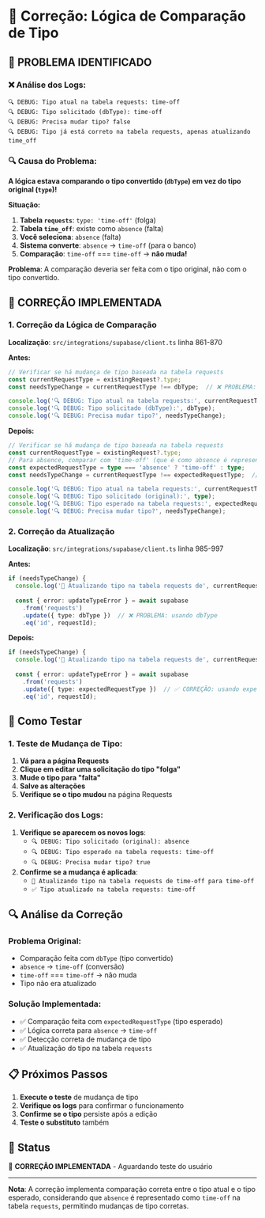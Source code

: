 # 🔧 Correção: Lógica de Comparação de Tipo

## 🚨 **PROBLEMA IDENTIFICADO**

### **❌ Análise dos Logs:**
```
🔍 DEBUG: Tipo atual na tabela requests: time-off
🔍 DEBUG: Tipo solicitado (dbType): time-off
🔍 DEBUG: Precisa mudar tipo? false
🔍 DEBUG: Tipo já está correto na tabela requests, apenas atualizando time_off
```

### **🔍 Causa do Problema:**

**A lógica estava comparando o tipo convertido (`dbType`) em vez do tipo original (`type`)!**

**Situação:**
1. **Tabela `requests`**: `type: 'time-off'` (folga)
2. **Tabela `time_off`**: existe como `absence` (falta)
3. **Você seleciona**: `absence` (falta)
4. **Sistema converte**: `absence` → `time-off` (para o banco)
5. **Comparação**: `time-off` === `time-off` → **não muda!**

**Problema**: A comparação deveria ser feita com o tipo original, não com o tipo convertido.

## 🔧 **CORREÇÃO IMPLEMENTADA**

### **1. Correção da Lógica de Comparação**
**Localização**: `src/integrations/supabase/client.ts` linha 861-870

**Antes:**
```typescript
// Verificar se há mudança de tipo baseada na tabela requests
const currentRequestType = existingRequest?.type;
const needsTypeChange = currentRequestType !== dbType;  // ❌ PROBLEMA: comparando com dbType

console.log('🔍 DEBUG: Tipo atual na tabela requests:', currentRequestType);
console.log('🔍 DEBUG: Tipo solicitado (dbType):', dbType);
console.log('🔍 DEBUG: Precisa mudar tipo?', needsTypeChange);
```

**Depois:**
```typescript
// Verificar se há mudança de tipo baseada na tabela requests
const currentRequestType = existingRequest?.type;
// Para absence, comparar com 'time-off' (que é como absence é representado na tabela requests)
const expectedRequestType = type === 'absence' ? 'time-off' : type;
const needsTypeChange = currentRequestType !== expectedRequestType;  // ✅ CORREÇÃO: comparando com tipo esperado

console.log('🔍 DEBUG: Tipo atual na tabela requests:', currentRequestType);
console.log('🔍 DEBUG: Tipo solicitado (original):', type);
console.log('🔍 DEBUG: Tipo esperado na tabela requests:', expectedRequestType);
console.log('🔍 DEBUG: Precisa mudar tipo?', needsTypeChange);
```

### **2. Correção da Atualização**
**Localização**: `src/integrations/supabase/client.ts` linha 985-997

**Antes:**
```typescript
if (needsTypeChange) {
  console.log('🔧 Atualizando tipo na tabela requests de', currentRequestType, 'para', dbType);
  
  const { error: updateTypeError } = await supabase
    .from('requests')
    .update({ type: dbType })  // ❌ PROBLEMA: usando dbType
    .eq('id', requestId);
```

**Depois:**
```typescript
if (needsTypeChange) {
  console.log('🔧 Atualizando tipo na tabela requests de', currentRequestType, 'para', expectedRequestType);
  
  const { error: updateTypeError } = await supabase
    .from('requests')
    .update({ type: expectedRequestType })  // ✅ CORREÇÃO: usando expectedRequestType
    .eq('id', requestId);
```

## 🧪 **Como Testar**

### **1. Teste de Mudança de Tipo:**
1. **Vá para a página Requests**
2. **Clique em editar uma solicitação do tipo "folga"**
3. **Mude o tipo para "falta"**
4. **Salve as alterações**
5. **Verifique se o tipo mudou** na página Requests

### **2. Verificação dos Logs:**
1. **Verifique se aparecem os novos logs**:
   - `🔍 DEBUG: Tipo solicitado (original): absence`
   - `🔍 DEBUG: Tipo esperado na tabela requests: time-off`
   - `🔍 DEBUG: Precisa mudar tipo? true`
2. **Confirme se a mudança é aplicada**:
   - `🔧 Atualizando tipo na tabela requests de time-off para time-off`
   - `✅ Tipo atualizado na tabela requests: time-off`

## 🔍 **Análise da Correção**

### **Problema Original:**
- Comparação feita com `dbType` (tipo convertido)
- `absence` → `time-off` (conversão)
- `time-off` === `time-off` → não muda
- Tipo não era atualizado

### **Solução Implementada:**
- ✅ Comparação feita com `expectedRequestType` (tipo esperado)
- ✅ Lógica correta para `absence` → `time-off`
- ✅ Detecção correta de mudança de tipo
- ✅ Atualização do tipo na tabela `requests`

## 📋 **Próximos Passos**

1. **Execute o teste** de mudança de tipo
2. **Verifique os logs** para confirmar o funcionamento
3. **Confirme se o tipo** persiste após a edição
4. **Teste o substituto** também

## 🚀 **Status**

🔧 **CORREÇÃO IMPLEMENTADA** - Aguardando teste do usuário

---

**Nota**: A correção implementa comparação correta entre o tipo atual e o tipo esperado, considerando que `absence` é representado como `time-off` na tabela `requests`, permitindo mudanças de tipo corretas.
